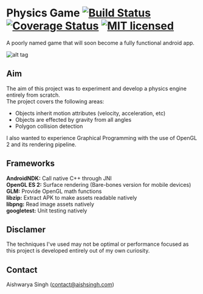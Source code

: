 Physics Game  [![Build Status](https://travis-ci.org/aishsingh/physicsgame.svg?branch=master)](https://travis-ci.org/aishsingh/physicsgame) [![Coverage Status](https://coveralls.io/repos/github/aishsingh/physicsgame/badge.svg?branch=master)](https://coveralls.io/github/aishsingh/physicsgame?branch=master) [![MIT licensed](https://img.shields.io/badge/license-MIT-blue.svg)](LICENSE.txt)
============
A poorly named game that will soon become a fully functional android app.  

![alt tag](http://aishsingh.com/images/preview1_physicsgame.gif "Gameplay preview")  

## Aim
The aim of this project was to experiment and develop a physics engine entirely from scratch.  
The project covers the following areas:  

* Objects inherit motion attributes (velocity, acceleration, etc)  
* Objects are effected by gravity from all angles  
* Polygon collision detection  

I also wanted to experience Graphical Programming with the use of OpenGL 2 and its rendering pipeline.  

## Frameworks
__AndroidNDK:__ Call native C++ through JNI  
__OpenGL ES 2:__ Surface rendering (Bare-bones version for mobile devices)  
__GLM:__ Provide OpenGL math functions  
__libzip:__ Extract APK to make assets readable natively  
__libpng:__ Read image assets natively  
__googletest:__ Unit testing natively

## Disclamer
The techniques I've used may not be optimal or performance focused as this project is developed entirely out of my own curiosity.

## Contact
Aishwarya Singh (contact@aishsingh.com)

